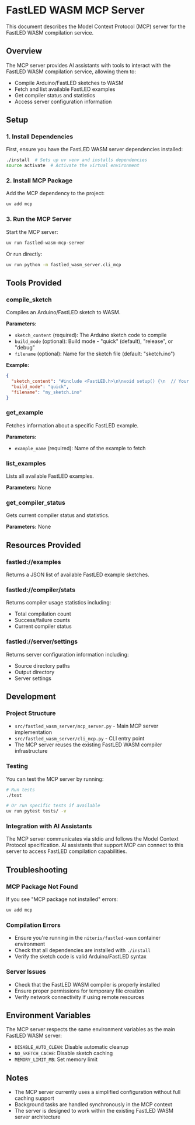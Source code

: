 # FastLED WASM MCP Server

This document describes the Model Context Protocol (MCP) server for the FastLED WASM compilation service.

## Overview

The MCP server provides AI assistants with tools to interact with the FastLED WASM compilation service, allowing them to:

- Compile Arduino/FastLED sketches to WASM
- Fetch and list available FastLED examples
- Get compiler status and statistics
- Access server configuration information

## Setup

### 1. Install Dependencies

First, ensure you have the FastLED WASM server dependencies installed:

```bash
./install  # Sets up uv venv and installs dependencies
source activate  # Activate the virtual environment
```

### 2. Install MCP Package

Add the MCP dependency to the project:

```bash
uv add mcp
```

### 3. Run the MCP Server

Start the MCP server:

```bash
uv run fastled-wasm-mcp-server
```

Or run directly:

```bash
uv run python -m fastled_wasm_server.cli_mcp
```

## Tools Provided

### compile_sketch

Compiles an Arduino/FastLED sketch to WASM.

**Parameters:**
- `sketch_content` (required): The Arduino sketch code to compile
- `build_mode` (optional): Build mode - "quick" (default), "release", or "debug"
- `filename` (optional): Name for the sketch file (default: "sketch.ino")

**Example:**
```json
{
  "sketch_content": "#include <FastLED.h>\n\nvoid setup() {\n  // Your setup code\n}\n\nvoid loop() {\n  // Your loop code\n}",
  "build_mode": "quick",
  "filename": "my_sketch.ino"
}
```

### get_example

Fetches information about a specific FastLED example.

**Parameters:**
- `example_name` (required): Name of the example to fetch

### list_examples

Lists all available FastLED examples.

**Parameters:** None

### get_compiler_status

Gets current compiler status and statistics.

**Parameters:** None

## Resources Provided

### fastled://examples

Returns a JSON list of available FastLED example sketches.

### fastled://compiler/stats

Returns compiler usage statistics including:
- Total compilation count
- Success/failure counts
- Current compiler status

### fastled://server/settings

Returns server configuration information including:
- Source directory paths
- Output directory
- Server settings

## Development

### Project Structure

- `src/fastled_wasm_server/mcp_server.py` - Main MCP server implementation
- `src/fastled_wasm_server/cli_mcp.py` - CLI entry point
- The MCP server reuses the existing FastLED WASM compiler infrastructure

### Testing

You can test the MCP server by running:

```bash
# Run tests
./test

# Or run specific tests if available
uv run pytest tests/ -v
```

### Integration with AI Assistants

The MCP server communicates via stdio and follows the Model Context Protocol specification. AI assistants that support MCP can connect to this server to access FastLED compilation capabilities.

## Troubleshooting

### MCP Package Not Found

If you see "MCP package not installed" errors:

```bash
uv add mcp
```

### Compilation Errors

- Ensure you're running in the `niteris/fastled-wasm` container environment
- Check that all dependencies are installed with `./install`
- Verify the sketch code is valid Arduino/FastLED syntax

### Server Issues

- Check that the FastLED WASM compiler is properly installed
- Ensure proper permissions for temporary file creation
- Verify network connectivity if using remote resources

## Environment Variables

The MCP server respects the same environment variables as the main FastLED WASM server:

- `DISABLE_AUTO_CLEAN`: Disable automatic cleanup
- `NO_SKETCH_CACHE`: Disable sketch caching
- `MEMORY_LIMIT_MB`: Set memory limit

## Notes

- The MCP server currently uses a simplified configuration without full caching support
- Background tasks are handled synchronously in the MCP context
- The server is designed to work within the existing FastLED WASM server architecture